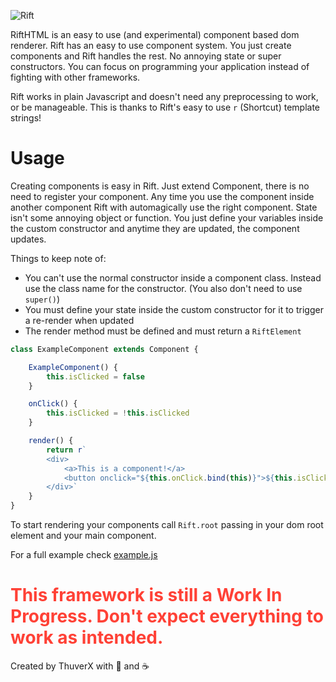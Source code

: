 ![Rift](https://media.discordapp.net/attachments/179642073048285185/755009463580229632/riftname.png)

RiftHTML is an easy to use (and experimental) component based dom renderer.
Rift has an easy to use component system. You just create components and Rift handles the rest. No annoying state or super constructors. You can focus on programming your application instead of fighting with other frameworks.

Rift works in plain Javascript and doesn't need any preprocessing to work, or be manageable. This is thanks to Rift's easy to use `r` (Shortcut) template strings!

# Usage

Creating components is easy in Rift. Just extend Component, there is no need to register your component.
Any time you use the component inside another component Rift with automagically use the right component.
State isn't some annoying object or function. You just define your variables inside the custom constructor and anytime they are updated, the component updates.

Things to keep note of:
- You can't use the normal constructor inside a component class. Instead use the class name for the constructor. (You also don't need to use `super()`)
- You must define your state inside the custom constructor for it to trigger a re-render when updated
- The render method must be defined and must return a `RiftElement`

```js
class ExampleComponent extends Component {

    ExampleComponent() {
        this.isClicked = false
    }

    onClick() {
        this.isClicked = !this.isClicked
    }

    render() {
        return r`
        <div>
            <a>This is a component!</a>
            <button onclick="${this.onClick.bind(this)}">${this.isClicked ? 'Clicked' : 'Not clicked'}</button>
        </div>`
    }
}
```

To start rendering your components call `Rift.root` passing in your dom root element and your main component.

For a full example check [example.js](https://github.com/ThuverX/RiftHTML/blob/master/example.js)

# <a style="color:#FF4136">This framework is still a Work In Progress. Don't expect everything to work as intended.</a>

Created by ThuverX with 🧡 and ☕